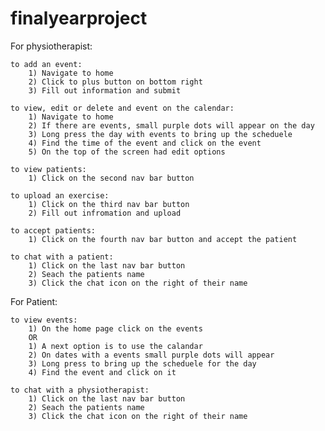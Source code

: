 # finalyearproject

For physiotherapist: 

    to add an event:
        1) Navigate to home
        2) Click to plus button on bottom right
        3) Fill out information and submit

    to view, edit or delete and event on the calendar:
        1) Navigate to home
        2) If there are events, small purple dots will appear on the day
        3) Long press the day with events to bring up the scheduele
        4) Find the time of the event and click on the event
        5) On the top of the screen had edit options

    to view patients:
        1) Click on the second nav bar button
    
    to upload an exercise:
        1) Click on the third nav bar button
        2) Fill out infromation and upload

    to accept patients:
        1) Click on the fourth nav bar button and accept the patient

    to chat with a patient:
        1) Click on the last nav bar button
        2) Seach the patients name
        3) Click the chat icon on the right of their name

For Patient:

    to view events:
        1) On the home page click on the events
        OR
        1) A next option is to use the calandar
        2) On dates with a events small purple dots will appear
        3) Long press to bring up the scheduele for the day
        4) Find the event and click on it
    
    to chat with a physiotherapist:
        1) Click on the last nav bar button
        2) Seach the patients name
        3) Click the chat icon on the right of their name



